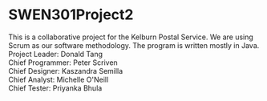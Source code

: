 # SWEN301Project2
This is a collaborative project for the Kelburn Postal Service. We are using Scrum as our software methodology. The program is written mostly in Java.  
Project Leader:	Donald Tang  
Chief Programmer: Peter Scriven  
Chief Designer: Kaszandra Semilla  
Chief Analyst: Michelle O'Neill  
Chief Tester: Priyanka Bhula  
